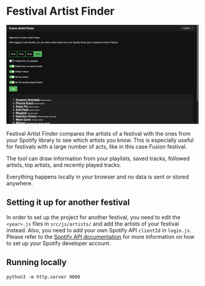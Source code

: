# Festival Artist Finder

![Screenshot of the website](/screenshot.png?raw=true)

Festival Artist Finder compares the artists of a festival with the ones from your Spotify library to see which artists you know. This is especially useful for festivals with a large number of acts, like in this case Fusion festival.

The tool can draw information from your playlists, saved tracks, followed artists, top artists, and recently played tracks.

Everything happens locally in your browser and no data is sent or stored anywhere.

## Setting it up for another festival
In order to set up the project for another festival, you need to edit the `<year>.js` files in `src/js/artists/` and add the artists of your festival instead. Also, you need to add your own Spotify API `clientId` in `login.js`. Please refer to the [Spotify API documentation](https://developer.spotify.com/documentation/web-api) for more information on how to set up your Spotify developer account.

## Running locally

```shell
python3 -m http.server 9000
```
